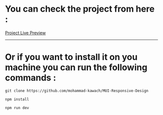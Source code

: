 # You can check the project from here :
<a href="https://mui-responsive-design.vercel.app/" target="_blank">Project Live Preview</a>
***
# Or if you want  to install it on you machine you can run the following commands :
```git clone https://github.com/mohammad-kawach/MUI-Responsive-Design```

```npm install```

```npm run dev```
